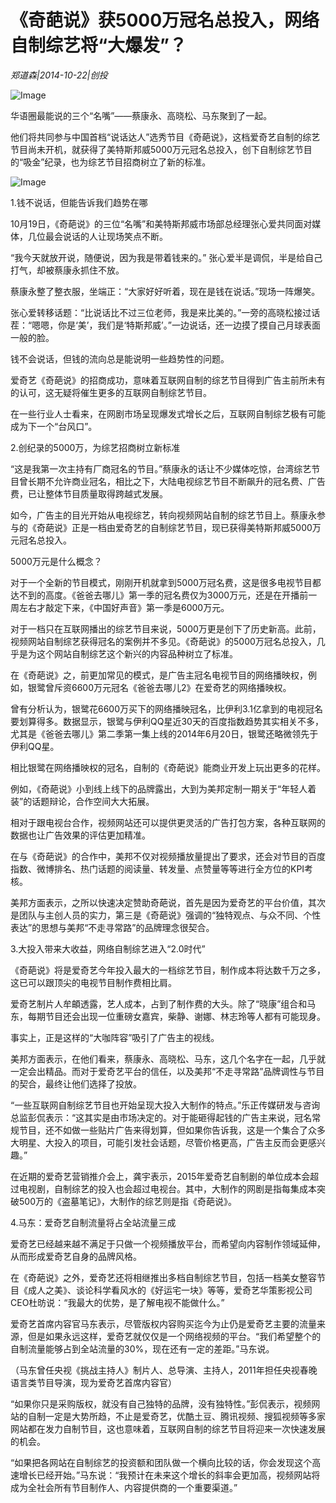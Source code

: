 # 《奇葩说》获5000万冠名总投入，网络自制综艺将“大爆发”？

*郑道森|2014-10-22|创投*

![Image](http://p2.pstatp.com/large/pgc-image/1521519579153037743fe10)

华语圈最能说的三个“名嘴”——蔡康永、高晓松、马东聚到了一起。

他们将共同参与中国首档“说话达人”选秀节目《奇葩说》，这档爱奇艺自制的综艺节目尚未开机，就获得了美特斯邦威5000万元冠名总投入，创下自制综艺节目的“吸金”纪录，也为综艺节目招商树立了新的标准。

![Image](http://p2.pstatp.com/large/pgc-image/15215195791767daf9c60ab)

1.钱不说话，但能告诉我们趋势在哪

10月19日，《奇葩说》的三位“名嘴”和美特斯邦威市场部总经理张心爱共同面对媒体，几位最会说话的人让现场笑点不断。

“我今天就放开说，随便说，因为我是带着钱来的。” 张心爱半是调侃，半是给自己打气，却被蔡康永抓住不放。

蔡康永整了整衣服，坐端正：“大家好好听着，现在是钱在说话。”现场一阵爆笑。

张心爱转移话题：“比说话比不过三位老师，我是来比美的。”一旁的高晓松接过话茬：“嗯嗯，你是‘美’，我们是‘特斯邦威’。”一边说话，还一边摸了摸自己月球表面一般的脸。

钱不会说话，但钱的流向总是能说明一些趋势性的问题。

爱奇艺《奇葩说》的招商成功，意味着互联网自制的综艺节目得到广告主前所未有的认可，这无疑将催生更多的互联网自制综艺节目。

在一些行业人士看来，在网剧市场呈现爆发式增长之后，互联网自制综艺极有可能成为下一个“台风口”。

2.创纪录的5000万，为综艺招商树立新标准

“这是我第一次主持有厂商冠名的节目。”蔡康永的话让不少媒体吃惊，台湾综艺节目曾长期不允许商业冠名，相比之下，大陆电视综艺节目不断飙升的冠名费、广告费，已让整体节目质量取得跨越式发展。

如今，广告主的目光开始从电视综艺，转向视频网站自制的综艺节目上。蔡康永参与的《奇葩说》正是一档由爱奇艺的自制综艺节目，现已获得美特斯邦威5000万元冠名总投入。

5000万元是什么概念？

对于一个全新的节目模式，刚刚开机就拿到5000万冠名费，这是很多电视节目都达不到的高度。《爸爸去哪儿》第一季的冠名费仅为3000万元，还是在开播前一周左右才敲定下来，《中国好声音》第一季是6000万元。

对于一档只在互联网播出的综艺节目来说，5000万更是创下了历史新高。此前，视频网站自制综艺获得冠名的案例并不多见。《奇葩说》的5000万冠名总投入，几乎是为这个网站自制综艺这个新兴的内容品种树立了标准。

在《奇葩说》之，前更加常见的模式，是广告主冠名电视节目的网络播映权，例如，银鹭曾斥资6600万元冠名《爸爸去哪儿2》在爱奇艺的网络播映权。

曾有分析认为，银鹭花6600万买下的网络播映冠名，比伊利3.1亿拿到的电视冠名要划算得多。数据显示，银鹭与伊利QQ星近30天的百度指数趋势其实相关不多，尤其是《爸爸去哪儿》第二季第一集上线的2014年6月20日，银鹭还略微领先于伊利QQ星。

相比银鹭在网络播映权的冠名，自制的《奇葩说》能商业开发上玩出更多的花样。

例如，《奇葩说》小到线上线下的品牌露出，大到为美邦定制一期关于“年轻人着装”的话题辩论，合作空间大大拓展。

相对于跟电视台合作，视频网站还可以提供更灵活的广告打包方案，各种互联网的数据也让广告效果的评估更加精准。

在与《奇葩说》的合作中，美邦不仅对视频播放量提出了要求，还会对节目的百度指数、微博排名、热门话题的阅读量、转发量、点赞量等等进行全方位的KPI考核。

美邦方面表示，之所以快速决定赞助奇葩说，首先是因为爱奇艺的平台价值，其次是团队与主创人员的实力，第三是《奇葩说》强调的“独特观点、与众不同、个性表达”的思想与美邦“不走寻常路”的品牌理念很契合。

3.大投入带来大收益，网络自制综艺进入“2.0时代”

《奇葩说》将是爱奇艺今年投入最大的一档综艺节目，制作成本将达数千万之多，这已可以跟顶尖的电视节目制作费相比肩。

爱奇艺制片人牟頔透露，艺人成本，占到了制作费的大头。除了“晓康”组合和马东，每期节目还会出现一位重磅女嘉宾，柴静、谢娜、林志玲等人都有可能现身。

事实上，正是这样的“大咖阵容”吸引了广告主的视线。

美邦方面表示，在他们看来，蔡康永、高晓松、马东，这几个名字在一起，几乎就一定会出精品。而对于爱奇艺平台的信任，以及美邦“不走寻常路”品牌调性与节目的契合，最终让他们选择了投放。

“一些互联网自制综艺节目也开始呈现大投入大制作的特点。”乐正传媒研发与咨询总监彭侃表示：“这其实是由市场决定的。对于能砸得起钱的广告主来说，冠名常规节目，还不如做一些贴片广告来得划算，但如果你告诉我，这是一个集合了众多大明星、大投入的项目，可能引发社会话题，尽管价格更高，广告主反而会更感兴趣。”

在近期的爱奇艺营销推介会上，龚宇表示，2015年爱奇艺自制剧的单位成本会超过电视剧，自制综艺的投入也会超过电视台。其中，大制作的网剧是指每集成本突破500万的《盗墓笔记》，大制作的综艺则是指《奇葩说》。

4.马东：爱奇艺自制流量将占全站流量三成

爱奇艺已经越来越不满足于只做一个视频播放平台，而希望向内容制作领域延伸，从而形成爱奇艺自身的品牌风格。

在《奇葩说》之外，爱奇艺还将相继推出多档自制综艺节目，包括一档美女整容节目《成人之美》、谈论科学看风水的《好运宅一块》等等，爱奇艺华策影视公司CEO杜昉说：“我最大的优势，是了解电视不能做什么。”

爱奇艺首席内容官马东表示，尽管版权内容购买迄今为止仍是爱奇艺主要的流量来源，但是如果永远这样，爱奇艺就仅仅是一个网络视频的平台。“我们希望整个的自制流量能够占到全站流量的30%，现在还有一定的差距。”马东说。

（马东曾任央视《挑战主持人》制片人、总导演、主持人，2011年担任央视春晚语言类节目导演，现为爱奇艺首席内容官）

“如果你只是采购版权，就没有自己独特的品牌，没有独特性。”彭侃表示，视频网站的自制一定是大势所趋，不止是爱奇艺，优酷土豆、腾讯视频、搜狐视频等多家网站都在发力自制节目，这也意味着，互联网自制的综艺节目将迎来一次快速发展的机会。

“如果把各网站在自制综艺的投资额和团队做一个横向比较的话，你会发现这个高速增长已经开始。”马东说：“我预计在未来这个增长的斜率会更加高，视频网站将成为全社会所有节目制作人、内容提供商的一个重要渠道。”

